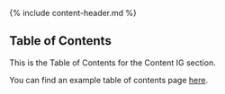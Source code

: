 {% include content-header.md %}

<h2 class="no-number">Table of Contents</h2>

This is the Table of Contents for the Content IG section.

You can find an example table of contents page [here](toc.html).